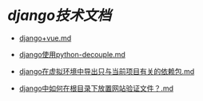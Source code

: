 # *django技术文档*

- [django+vue.md](/zh-cn/python/django/django+vue.md) 

- [django使用python-decouple.md](/zh-cn/python/django/django使用python-decouple.md) 

- [django在虚拟环境中导出只与当前项目有关的依赖包.md](/zh-cn/python/django/django在虚拟环境中导出只与当前项目有关的依赖包.md) 

- [django中如何在根目录下放置网站验证文件？.md](/zh-cn/python/django/django中如何在根目录下放置网站验证文件？.md) 

